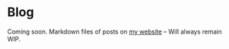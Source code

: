# Blog
Coming soon. Markdown files of posts on [my website](http://fabianehlert.com) – Will always remain WIP.
